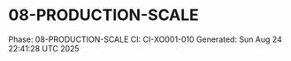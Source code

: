# 08-PRODUCTION-SCALE
Phase: 08-PRODUCTION-SCALE
CI: CI-XO001-010
Generated: Sun Aug 24 22:41:28 UTC 2025
